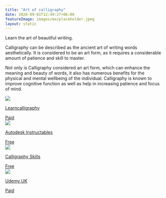 ```yaml
---
title: "Art of calligraphy"
date: 2020-09-01T12:49:27+06:00
featureImage: images/ma/placeholder.jpeg
layout: static
---
```


Learn the art of beautiful writing.

Calligraphy can be described as the ancient art of writing words aesthetically. It is considered to be an art form, as it requires a considerable amount of patience and skill to master.

Not only is Calligraphy considered an art form, which can enhance the meaning and beauty of words, it also has numerous benefits for the physical and mental wellbeing of the individual. Calligraphy is known to improve cognitive function as well as help in increasing patience and focus of mind.

<a class="ma-link" href="https://www.learncalligraphy.co.uk/index.html"><div class="ma-card ma-card-Learning"><div class="ma-icon"><img src ="/images/icon-pound.png"/></div><div class="ma-name"><p>Learncalligraphy</p></div><div class="ma-paid-text"><span>Paid</span></div></div></a><a class="ma-link" href="https://www.instructables.com/A-Beginners-Guide-to-Calligraphy/"><div class="ma-card ma-card-Learning"><div class="ma-icon"><img src ="/images/icon-check.png"/></div><div class="ma-name"><p>Autodesk Instructables</p></div><div class="ma-paid-text"><span>Free</span></div></div></a><a class="ma-link" href="https://www.calligraphy-skills.com/"><div class="ma-card ma-card-Learning"><div class="ma-icon"><img src ="/images/icon-check.png"/></div><div class="ma-name"><p>Calligraphy Skills</p></div><div class="ma-paid-text"><span>Free</span></div></div></a><a class="ma-link" href="https://click.linksynergy.com/deeplink?id=L8N3em0sP4o&mid=47900&murl=https://www.udemy.com/courses/search/?src=ukw&amp;q=caligraphy"><div class="ma-card ma-card-Learning"><div class="ma-icon"><img src ="/images/icon-pound.png"/></div><div class="ma-name"><p>Udemy UK</p></div><div class="ma-paid-text"><span>Paid</span></div></div></a>  

<br/><br/>






